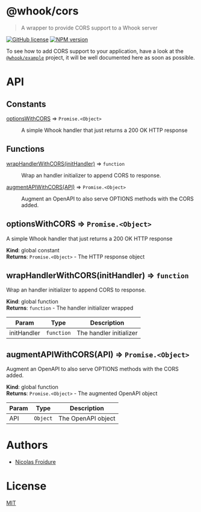[//]: # ( )
[//]: # (This file is automatically generated by a `metapak`)
[//]: # (module. Do not change it  except between the)
[//]: # (`content:start/end` flags, your changes would)
[//]: # (be overridden.)
[//]: # ( )
# @whook/cors
> A wrapper to provide CORS support to a Whook server

[![GitHub license](https://img.shields.io/badge/license-MIT-blue.svg)](https://github.com/nfroidure/whook/blob/master/packages/whook-cors/LICENSE)
[![NPM version](https://badge.fury.io/js/%40whook%2Fcors.svg)](https://npmjs.org/package/@whook/cors)


[//]: # (::contents:start)

To see how to add CORS support to your application, have a look
 at the [`@whook/example`](https://github.com/nfroidure/whook/tree/master/packages/whook-example)
 project, it will be well documented here as soon as possible.

[//]: # (::contents:end)

# API
## Constants

<dl>
<dt><a href="#optionsWithCORS">optionsWithCORS</a> ⇒ <code>Promise.&lt;Object&gt;</code></dt>
<dd><p>A simple Whook handler that just returns a 200 OK
 HTTP response</p>
</dd>
</dl>

## Functions

<dl>
<dt><a href="#wrapHandlerWithCORS">wrapHandlerWithCORS(initHandler)</a> ⇒ <code>function</code></dt>
<dd><p>Wrap an handler initializer to append CORS to response.</p>
</dd>
<dt><a href="#augmentAPIWithCORS">augmentAPIWithCORS(API)</a> ⇒ <code>Promise.&lt;Object&gt;</code></dt>
<dd><p>Augment an OpenAPI to also serve OPTIONS methods with
 the CORS added.</p>
</dd>
</dl>

<a name="optionsWithCORS"></a>

## optionsWithCORS ⇒ <code>Promise.&lt;Object&gt;</code>
A simple Whook handler that just returns a 200 OK
 HTTP response

**Kind**: global constant  
**Returns**: <code>Promise.&lt;Object&gt;</code> - The HTTP response object  
<a name="wrapHandlerWithCORS"></a>

## wrapHandlerWithCORS(initHandler) ⇒ <code>function</code>
Wrap an handler initializer to append CORS to response.

**Kind**: global function  
**Returns**: <code>function</code> - The handler initializer wrapped  

| Param | Type | Description |
| --- | --- | --- |
| initHandler | <code>function</code> | The handler initializer |

<a name="augmentAPIWithCORS"></a>

## augmentAPIWithCORS(API) ⇒ <code>Promise.&lt;Object&gt;</code>
Augment an OpenAPI to also serve OPTIONS methods with
 the CORS added.

**Kind**: global function  
**Returns**: <code>Promise.&lt;Object&gt;</code> - The augmented  OpenAPI object  

| Param | Type | Description |
| --- | --- | --- |
| API | <code>Object</code> | The OpenAPI object |


# Authors
- [Nicolas Froidure](http://insertafter.com/en/index.html)

# License
[MIT](https://github.com/nfroidure/whook/blob/master/packages/whook-cors/LICENSE)
